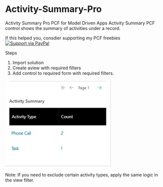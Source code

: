 # Activity-Summary-Pro
Activity Summary Pro PCF for Model Driven Apps
Activity Summary PCF control shows the summary of activities under a record.

If this helped you, consdier supporting my PCF freebies [![Support via PayPal](https://cdn.rawgit.com/twolfson/paypal-github-button/1.0.0/dist/button.svg)](https://paypal.me/nijojosephraju?locale.x=en_GB)

Steps
1. Import solution 
2. Create aview with required filters
3. Add control to required form with required filters.

![alt text](https://github.com/nijos/ActivitySummary/blob/master/App.JPG)

Note: If you need to exclude certain activity types, apply the same logic in the view filter.

